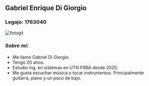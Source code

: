 ## Gabriel Enrique Di Giorgio 
### Legajo: 1763040
![fotogit](https://user-images.githubusercontent.com/102607654/161442230-6c9a41c1-6d66-47d7-acaf-6f0d650ab223.PNG)
### _Sobre mí:_
#### 
- Me llamo Gabriel Di Giorgio. 
- Tengo 20 años.
- Estudio ing. en sistemas en UTN FRBA desde 2020. 
- Me gusta escuchar música y tocar instrumentos. Principalmente guitarra, piano y un poco de bajo.
